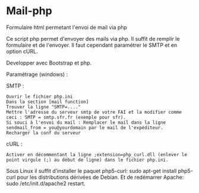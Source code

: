 # Mail-php
Formulaire html permetant l'envoi de mail via php

Ce script php permet d'envoyer des mails via php. Il suffit de remplir le formulaire et de l'envoyer. Il faut cependant paramétrer le SMTP et en option cURL.

Developper avec Bootstrap et php.

Paramétrage (windows) :

SMTP :

    Ouvrir le fichier php.ini
    Dans la section [mail function]
    Trouver la ligne "SMTP=...."
    Mettre l'adresse du serveur smtp de votre FAI et la modifier comme ceci : SMTP = smtp.sfr.fr (exemple pour sfr).
    Si souci à l'envoi du mail : Remplacer le mail dans la ligne sendmail_from = you@yourdomain par le mail de l'expéditeur.
    Recharger la conf du serveur

cURL :

    Activer en décommentant la ligne ;extension=php_curl.dll (enlever le point virgule (;) au début de ligne) dans le fichier php.ini.


Sous Linux il suffit d’installer le paquet php5-curl: sudo apt-get install php5-curl pour les distributions dérivées de Debian. Et de redémarrer Apache: sudo /etc/init.d/apache2 restart.
